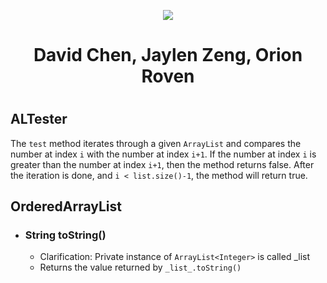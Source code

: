 <p align="center">
  <img src="https://cdn.discordapp.com/attachments/899077526301835324/919270785607159838/Team_Incredibly_Cohesive.png" />
</p>

<div align="center">
  <h1> David Chen, Jaylen Zeng, Orion Roven <h1>
</div>

## ALTester
The `test` method iterates through a given `ArrayList` and compares the number at index `i` with the number at index `i+1`. If the number at index `i` is greater than the number at index `i+1`, then the method returns false. After the iteration is done, and `i < list.size()-1`, the method will return true. 

## OrderedArrayList
 * ### String toString()
    * Clarification: Private instance of `ArrayList<Integer>` is called _list
    * Returns the value returned by `_list_.toString()`